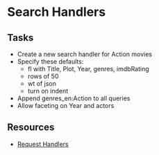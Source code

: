 # Search Handlers

## Tasks
* Create a new search handler for Action movies
* Specify these defaults:
	* fl with Title, Plot, Year, genres, imdbRating
	* rows of 50
	* wt of json
	* turn on indent
* Append genres_en:Action to all queries
* Allow faceting on Year and actors

## Resources
* [Request Handlers](https://cwiki.apache.org/confluence/display/solr/RequestHandlers+and+SearchComponents+in+SolrConfig)
